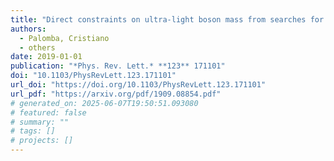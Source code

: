 ```yaml
---
title: "Direct constraints on ultra-light boson mass from searches for continuous gravitational waves"
authors:
  - Palomba, Cristiano
  - others
date: 2019-01-01
publication: "*Phys. Rev. Lett.* **123** 171101"
doi: "10.1103/PhysRevLett.123.171101"
url_doi: "https://doi.org/10.1103/PhysRevLett.123.171101"
url_pdf: "https://arxiv.org/pdf/1909.08854.pdf"
# generated_on: 2025-06-07T19:50:51.093080
# featured: false
# summary: ""
# tags: []
# projects: []
---
```

